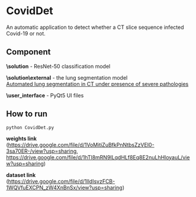 # CovidDet
An automatic application to detect whether a CT slice sequence infected Covid-19 or not.  
## Component  
**\solution** - ResNet-50 classification model  

**\solution\external** - the lung segmentation model  
[Automated lung segmentation in CT under presence of severe pathologies](https://github.com/FannieCream/lungmask)  

**\user_interface** - PyQt5 UI files

## How to run
`python CovidDet.py`

**weights link**  
(https://drive.google.com/file/d/1VoMitiZuBfkPnNtbsZzVEI0-3sa70ER-/view?usp=sharing, https://drive.google.com/file/d/1hTl8mRN9ILqdHLf8Eq8E2nuLhHloyauL/view?usp=sharing)

**dataset link**  
(https://drive.google.com/file/d/1lldIsvzFCB-1WQVfuEXCPN_zW4XnBnSx/view?usp=sharing)
